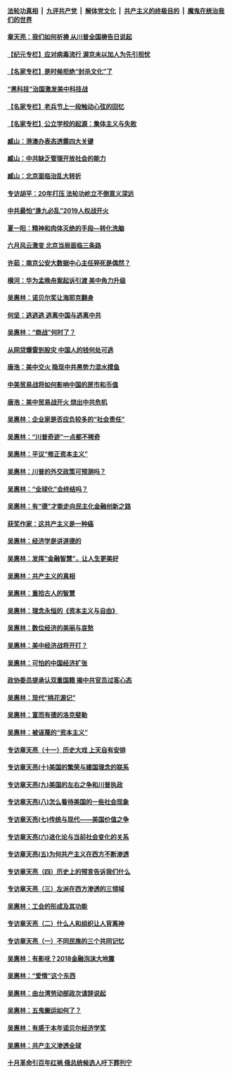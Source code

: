 

####  [法轮功真相](../../../../basic/blob/master/README.md?t=06290902) &nbsp;|&nbsp; [九评共产党](../../../../9ping.md/blob/master/README.md?t=06290902) &nbsp;|&nbsp; [解体党文化](../../../../jtdwh.md/blob/master/README.md?t=06290902)  &nbsp;|&nbsp; [共产主义的终极目的](../../../../gczydzjmd.md/blob/master/README.md?t=06290902) &nbsp;|&nbsp; [魔鬼在统治我们的世界](../../../../mgztzwmdsj.md/blob/master/README.md?t=06290902) 

#### [章天亮：我们如何祈祷 从川普全国祷告日说起](../pages/nsc423/n11944627.md?t=06290902) 

#### [【纪元专栏】应对病毒流行 渥京未以加人为先引担忧](../pages/nsc423/n11875714.md?t=06290902) 

#### [【名家专栏】是时候拒绝“封杀文化”了](../pages/nsc423/n11814093.md?t=06290902) 

#### [“黑科技”治国激发美中科技战](../pages/nsc423/n11638056.md?t=06290902) 

#### [【名家专栏】老兵节上一段触动心弦的回忆](../pages/nsc423/n11646016.md?t=06290902) 

#### [【名家专栏】公立学校的起源：集体主义与失败](../pages/nsc423/n11601833.md?t=06290902) 

#### [臧山：港澳办表态透露四大关键](../pages/nsc423/n11421628.md?t=06290902) 

#### [臧山：中共缺乏管理开放社会的能力](../pages/nsc423/n11407457.md?t=06290902) 

#### [臧山：北京面临治乱大转折](../pages/nsc423/n11406895.md?t=06290902) 

#### [专访胡平：20年打压 法轮功屹立不倒意义深远](../pages/nsc423/n11398800.md?t=06290902) 

#### [中共最怕“逢九必乱”2019人权战开火](../pages/nsc423/n11385248.md?t=06290902) 

#### [夏一阳：精神和肉体灭绝的手段—转化洗脑](../pages/nsc423/n11368250.md?t=06290902) 

#### [六月风云激变 北京当局面临三条路](../pages/nsc423/n11313668.md?t=06290902) 

#### [许茹：南京公安大数据中心主任猝死是偶然？](../pages/nsc423/n11064744.md?t=06290902) 

#### [横河：华为孟晚舟案起诉引渡 美中角力升级](../pages/nsc423/n11027230.md?t=06290902) 

#### [吴惠林：诺贝尔奖让海耶克翻身](../pages/nsc423/n10890049.md?t=06290902) 

#### [何坚：逃逃逃 逃离中国与逃离中共](../pages/nsc423/n10592891.md?t=06290902) 

#### [吴惠林：“商战”何时了？](../pages/nsc423/n10573558.md?t=06290902) 

#### [从网贷爆雷到股灾 中国人的钱何处可逃](../pages/nsc423/n10572800.md?t=06290902) 

#### [唐浩：美中交火 隐现中共黑势力混水摸鱼](../pages/nsc423/n10544040.md?t=06290902) 

#### [中美贸易战将如何影响中国的房市和币值](../pages/nsc423/n10543697.md?t=06290902) 

#### [唐浩：美中贸易战开火 烧出中共危机](../pages/nsc423/n10540126.md?t=06290902) 

#### [吴惠林：企业家是否应负较多的“社会责任”](../pages/nsc423/n10535022.md?t=06290902) 

#### [吴惠林：“川普奇迹”一点都不稀奇](../pages/nsc423/n10512808.md?t=06290902) 

#### [吴惠林：平议“修正资本主义”](../pages/nsc423/n10495724.md?t=06290902) 

#### [吴惠林：川普的外交政策可预测吗？](../pages/nsc423/n10462387.md?t=06290902) 

#### [吴惠林：“全球化”会终结吗？](../pages/nsc423/n10452838.md?t=06290902) 

#### [吴惠林：有“德”才能走向民主化金融创新之路](../pages/nsc423/n10432292.md?t=06290902) 

#### [获奖作家：这共产主义是一种癌](../pages/nsc423/n10431541.md?t=06290902) 

#### [吴惠林：经济学是讲道德的](../pages/nsc423/n10398014.md?t=06290902) 

#### [吴惠林：发挥“金融智慧”，让人生更美好](../pages/nsc423/n10375019.md?t=06290902) 

#### [吴惠林：共产主义的真相](../pages/nsc423/n10351394.md?t=06290902) 

#### [吴惠林：重拾古人的智慧](../pages/nsc423/n10337691.md?t=06290902) 

#### [吴惠林：理念永恒的《资本主义与自由》](../pages/nsc423/n10316274.md?t=06290902) 

#### [吴惠林：数位经济的美丽与哀愁](../pages/nsc423/n10292946.md?t=06290902) 

#### [吴惠林：美中经济战将开打？](../pages/nsc423/n10258825.md?t=06290902) 

#### [吴惠林：可怕的中国经济扩张](../pages/nsc423/n10219147.md?t=06290902) 

#### [政协委员提承认双重国籍 揭中共官员过客心态](../pages/nsc423/n10208809.md?t=06290902) 

#### [吴惠林：现代“桃花源记”](../pages/nsc423/n10185234.md?t=06290902) 

#### [吴惠林：富而有德的洛克斐勒](../pages/nsc423/n10142264.md?t=06290902) 

#### [吴惠林：被诬蔑的“资本主义”](../pages/nsc423/n10124816.md?t=06290902) 

#### [专访章天亮（十一）历史大戏 上天自有安排](../pages/nsc423/n10094905.md?t=06290902) 

#### [专访章天亮(十)美国的繁荣与建国理念的联系](../pages/nsc423/n10094899.md?t=06290902) 

#### [专访章天亮(九)美国的左右之争和川普执政](../pages/nsc423/n10094889.md?t=06290902) 

#### [专访章天亮(八)怎么看待美国的一些社会现象](../pages/nsc423/n10094857.md?t=06290902) 

#### [专访章天亮(七)传统与现代——美国价值之争](../pages/nsc423/n10093140.md?t=06290902) 

#### [专访章天亮(六)进化论与当前社会变化的关系](../pages/nsc423/n10092036.md?t=06290902) 

#### [专访章天亮(五)为何共产主义在西方不断渗透](../pages/nsc423/n10083620.md?t=06290902) 

#### [专访章天亮（四）历史上的预言告诉我们什么](../pages/nsc423/n10083606.md?t=06290902) 

#### [专访章天亮（三）左派在西方渗透的三领域](../pages/nsc423/n10081115.md?t=06290902) 

#### [吴惠林：工会的形成及其功能](../pages/nsc423/n10080633.md?t=06290902) 

#### [专访章天亮（二）什么人和组织让人背离神](../pages/nsc423/n10076637.md?t=06290902) 

#### [专访章天亮（一）不同民族的三个共同记忆](../pages/nsc423/n10074188.md?t=06290902) 

#### [吴惠林：有影呒？2018金融泡沫大地震](../pages/nsc423/n10040534.md?t=06290902) 

#### [吴惠林：“爱情”这个东西](../pages/nsc423/n10019423.md?t=06290902) 

#### [吴惠林：由台湾劳动部政次请辞说起](../pages/nsc423/n9979679.md?t=06290902) 

#### [吴惠林：五鬼搬运如何了？](../pages/nsc423/n9925338.md?t=06290902) 

#### [吴惠林：有感于本年诺贝尔经济学奖](../pages/nsc423/n9871883.md?t=06290902) 

#### [吴惠林：共产主义渗透全球](../pages/nsc423/n9812748.md?t=06290902) 

#### [十月革命引百年红祸 俄总统候选人吁下葬列宁](../pages/nsc423/n9810182.md?t=06290902) 

